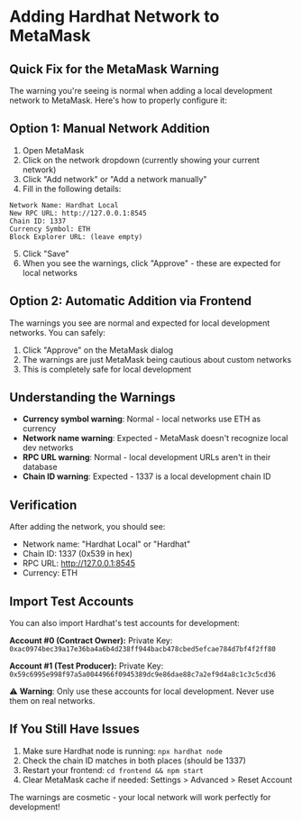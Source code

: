 # Adding Hardhat Network to MetaMask

## Quick Fix for the MetaMask Warning

The warning you're seeing is normal when adding a local development network to MetaMask. Here's how to properly configure it:

## Option 1: Manual Network Addition

1. Open MetaMask
2. Click on the network dropdown (currently showing your current network)
3. Click "Add network" or "Add a network manually"
4. Fill in the following details:

```
Network Name: Hardhat Local
New RPC URL: http://127.0.0.1:8545
Chain ID: 1337
Currency Symbol: ETH
Block Explorer URL: (leave empty)
```

5. Click "Save"
6. When you see the warnings, click "Approve" - these are expected for local networks

## Option 2: Automatic Addition via Frontend

The warnings you see are normal and expected for local development networks. You can safely:
1. Click "Approve" on the MetaMask dialog
2. The warnings are just MetaMask being cautious about custom networks
3. This is completely safe for local development

## Understanding the Warnings

- **Currency symbol warning**: Normal - local networks use ETH as currency
- **Network name warning**: Expected - MetaMask doesn't recognize local dev networks  
- **RPC URL warning**: Normal - local development URLs aren't in their database
- **Chain ID warning**: Expected - 1337 is a local development chain ID

## Verification

After adding the network, you should see:
- Network name: "Hardhat Local" or "Hardhat"
- Chain ID: 1337 (0x539 in hex)
- RPC URL: http://127.0.0.1:8545
- Currency: ETH

## Import Test Accounts

You can also import Hardhat's test accounts for development:

**Account #0 (Contract Owner):**
Private Key: `0xac0974bec39a17e36ba4a6b4d238ff944bacb478cbed5efcae784d7bf4f2ff80`

**Account #1 (Test Producer):**
Private Key: `0x59c6995e998f97a5a0044966f0945389dc9e86dae88c7a2ef9d4a8c1c3c5cd36`

⚠️ **Warning**: Only use these accounts for local development. Never use them on real networks.

## If You Still Have Issues

1. Make sure Hardhat node is running: `npx hardhat node`
2. Check the chain ID matches in both places (should be 1337)
3. Restart your frontend: `cd frontend && npm start`
4. Clear MetaMask cache if needed: Settings > Advanced > Reset Account

The warnings are cosmetic - your local network will work perfectly for development!
